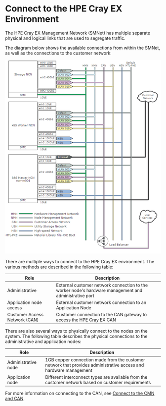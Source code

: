 # Connect to the HPE Cray EX Environment

The HPE Cray EX Management Network \(SMNet\) has multiple separate physical and logical links that are used to segregate traffic.

The diagram below shows the available connections from within the SMNet, as well as the connections to the customer network:

![Management NCN Interfaces and VLANs](../../img/operations/Management_NCN_Interfaces_and_VLANs.PNG "Management NCN Interfaces and VLANs")

There are multiple ways to connect to the HPE Cray EX environment. The various methods are described in the following table:

|Role|Description|
|----|-----------|
|Administrative|External customer network connection to the worker node's hardware management and administrative port|
|Application node access|External customer network connection to an Application Node|
|Customer Access Network \(CAN\)|Customer connection to the CAN gateway to access the HPE Cray EX CAN|

There are also several ways to physically connect to the nodes on the system. The following table describes the physical connections to the administrative and application nodes:

|Role|Description|
|----|-----------|
|Administrative node|1GB copper connection made from the customer network that provides administrative access and hardware management|
|Application node|Different interconnect types are available from the customer network based on customer requirements|

For more information on connecting to the CAN, see [Connect to the CMN and CAN](customer_accessible_networks/Connect_to_the_CMN_CAN.md).

